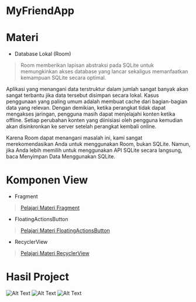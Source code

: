 # MyFriendApp
# Materi
- Database Lokal (Room)
>Room memberikan lapisan abstraksi pada SQLite untuk memungkinkan akses database yang lancar sekaligus memanfaatkan kemampuan SQLite secara optimal.

Aplikasi yang menangani data terstruktur dalam jumlah sangat banyak akan sangat terbantu jika data tersebut disimpan secara lokal. Kasus penggunaan yang paling umum adalah membuat cache dari bagian-bagian data yang relevan. Dengan demikian, ketika perangkat tidak dapat mengakses jaringan, pengguna masih dapat menjelajahi konten ketika offline. Setiap perubahan konten yang diinisiasi oleh pengguna kemudian akan disinkronkan ke server setelah perangkat kembali online.

Karena Room dapat menangani masalah ini, kami sangat merekomendasikan Anda untuk menggunakan Room, bukan SQLite. Namun, jika Anda lebih memilih untuk menggunakan API SQLite secara langsung, baca Menyimpan Data Menggunakan SQLite.
# Komponen View
- Fragment
>[Pelajari Materi Fragment](https://developer.android.com/guide/components/fragments)
- FloatingActionsButton
>[Pelajari Materi FloatingActionsButton](https://developer.android.com/reference/com/google/android/material/floatingactionbutton/FloatingActionButton)
- RecyclerView
>[Pelajari Materi RecyclerView](https://developer.android.com/jetpack/androidx/releases/recyclerview)
# Hasil Project
![Alt Text](https://github.com/memorezasabana/MyFriendApp/blob/master/SS_MyFriendApp/1.png)
![Alt Text](https://github.com/memorezasabana/MyFriendApp/blob/master/SS_MyFriendApp/2.png)
![Alt Text](https://github.com/memorezasabana/MyFriendApp/blob/master/SS_MyFriendApp/3.png)
